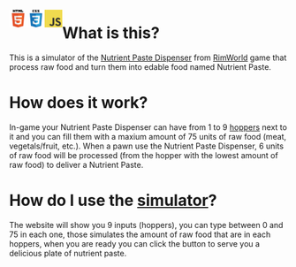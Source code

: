 [<img align="left" alt="HTML" width="32px" src="https://raw.githubusercontent.com/github/explore/main/topics/html/html.png"  />][HTML_Site]
[<img align="left" alt="CSS" width="32px" src="https://raw.githubusercontent.com/github/explore/main/topics/css/css.png" />][CSS_Site]
[<img align="left" alt="JavaScript" width="32px" src="https://raw.githubusercontent.com/github/explore/main/topics/javascript/javascript.png" />][JavaScript_Site]

[CSS_Site]: https://developer.mozilla.org/en-US/docs/Web/CSS
[HTML_SITE]: https://developer.mozilla.org/en-US/docs/Web/HTML
[JavaScript_Site]: https://developer.mozilla.org/en-US/docs/Web/JavaScript



# What is this?
This is a simulator of the [Nutrient Paste Dispenser](https://rimworldwiki.com/wiki/Nutrient_paste_dispenser) from [RimWorld](https://store.steampowered.com/app/294100/RimWorld/) game that process raw food and turn them into edable food named Nutrient Paste.

# How does it work?
In-game your Nutrient Paste Dispenser can have from 1 to 9 [hoppers](https://rimworldwiki.com/wiki/Hopper) next to it and you can fill them with a maxium amount of 75 units of raw food (meat, vegetals/fruit, etc.). When a pawn use the Nutrient Paste Dispenser, 6 units of raw food will be processed (from the hopper with the lowest amount of raw food) to deliver a Nutrient Paste.

# How do I use the [simulator](https://kykal.github.io/RimWorldsNutrientPasteDispenserSimulator/)?
The website will show you 9 inputs (hoppers), you can type between 0 and 75 in each one, those simulates the amount of raw food that are in each hoppers, when you are ready you can click the button to serve you a delicious plate of nutrient paste.

